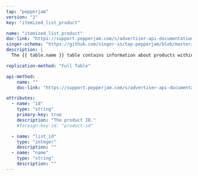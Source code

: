 ```yaml
---
tap: "pepperjam"
version: "1"
key: "itemized_list_product"

name: "itemized_list_product"
doc-link: "https://support.pepperjam.com/s/advertiser-api-documentation#Product"
singer-schema: "https://github.com/singer-io/tap-pepperjam/blob/master/tap_pepperjam/schemas/itemized_list_product.json"
description: |
  The {{ table.name }} table contains information about products within your itemized lists in your {{ integration.display_name }} account.

replication-method: "Full Table"

api-method:
    name: ""
    doc-link: "https://support.pepperjam.com/s/advertiser-api-documentation#Product"

attributes:
  - name: "id"
    type: "string"
    primary-key: true
    description: "The product ID."
    #foreign-key-id: "product-id"

  - name: "list_id"
    type: "integer"
    description: ""
  - name: "name"
    type: "string"
    description: ""
---
```

